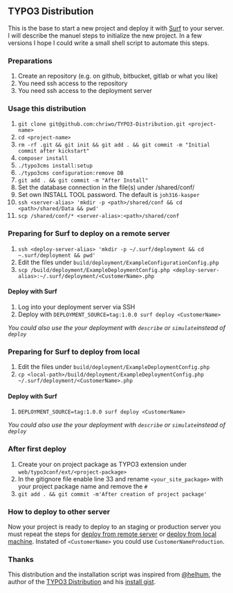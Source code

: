 ## TYPO3 Distribution

This is the base to start a new project and deploy it with [Surf](https://github.com/TYPO3/Surf) to your server. I will 
describe the manuel steps to initialize the new project. In a few versions I hope I could write a small shell script to 
automate this steps.

### Preparations

1. Create an repository (e.g. on github, bitbucket, gitlab or what you like)
2. You need ssh access to the repository
3. You need ssh access to the deployment server

### Usage this distribution

1. `git clone git@github.com:chriwo/TYPO3-Distribution.git <project-name>`
2. `cd <project-name>`
3. `rm -rf .git && git init && git add . && git commit -m "Initial commit after kickstart"`
4. `composer install`
5. `./typo3cms install:setup`
6. `./typo3cms configuration:remove DB`
7. `git add . && git commit -m "After Install"`
8. Set the database connection in the file(s) under /shared/conf/
9. Set own INSTALL TOOL password. The default is `joh316-kasper`
10. `ssh <server-alias> 'mkdir -p <path>/shared/conf && cd <path>/shared/Data && pwd'`
11. `scp /shared/conf/* <server-alias>:<path>/shared/conf`

### <a name="remoteDeploy"></a>Preparing for Surf to deploy on a remote server
1. `ssh <deploy-server-alias> 'mkdir -p ~/.surf/deployment && cd ~.surf/deployment && pwd'`
2. Edit the files under `build/deployment/ExampleConfigurationConfig.php`
3. `scp /build/deployment/ExampleDeploymentConfig.php <deploy-server-alias>:~/.surf/deployment/<CustomerName>.php`

#### Deploy with Surf
1. Log into your deployment server via SSH
2. Deploy with `DEPLOYMENT_SOURCE=tag:1.0.0 surf deploy <CustomerName>`

*You could also use the your deployment with `describe` or `simulate`instead of `deploy`*

### <a name="localDeploy"></a>Preparing for Surf to deploy from local
1. Edit the files under `build/deployment/ExampleDeploymentConfig.php`
2. `cp <local-path>/build/deployment/ExampleDeploymentConfig.php ~/.surf/deployment/<CustomerName>.php`

#### Deploy with Surf
1. `DEPLOYMENT_SOURCE=tag:1.0.0 surf deploy <CustomerName>`

*You could also use the your deployment with `describe` or `simulate`instead of `deploy`*

### After first deploy

1. Create your on project package as TYPO3 extension under `web/typo3conf/ext/<project-package>`
2. In the gitignore file enable line 33 and rename `<your_site_package>` with your project package name and remove the `#`
3. `git add . && git commit -m'After creation of project package'`

### How to deploy to other server

Now your project is ready to deploy to an staging or production server you must repeat the steps for 
[deploy from remote server](#remoteDeploy) or [deploy from local machine](#localDeploy). Instated of `<CustomerName>` you
could use `CustomerNameProduction`.

### Thanks

This distribution and the installation script was inspired from [@helhum](https://twitter.com/helhum?lang=de), the author 
of the [TYPO3 Distribution](https://github.com/helhum/TYPO3-Distribution) and his 
[install gist](https://gist.github.com/helhum/6fa5401cae5ba553e1954b579e1dea5b).
